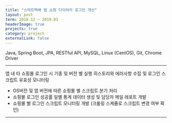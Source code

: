 ```yaml
---
title: "스마트택배 앱 쇼핑 다이어리 로그인 개선"
layout: post
term: 2018.12 ~ 2019.03
headerImage: true
projects: true
category: project
externalLink: false
---
```


Java, Spring Boot, JPA, RESTful API, MySQL, Linux (CentOS), Git, Chrome Driver

---

앱 내 타 쇼핑몰 로그인 시 기종 및 버전 별 실행 히스토리와 에러사항 수집 및 로그인 스크립트 유효성 모니터링
- OS버전 및 앱 버전에 따른 쇼핑몰 별 스크립트 분기 처리
- 쇼핑몰 로그인 성공률 일별 통계 데이터 생성 및 담당자 메일 레포트 개발
- 쇼핑몰 별 로그인 스크립트 모니터링 개발 (크롤링 스케쥴로 스크립트 변경 여부 확인)

---

<br><br>